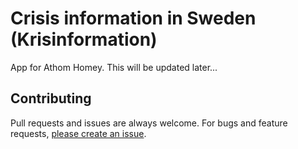 # Crisis information in Sweden (Krisinformation) 
App for Athom Homey. This will be updated later...

## Contributing

Pull requests and issues are always welcome.
For bugs and feature requests, [please create an issue](https://github.com/Makanz/se.marcussite.krisinformation/issues).